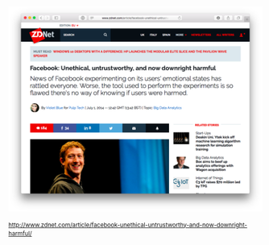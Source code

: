 ![Facebook Experiments](img/facebook-experiments.png "Facebook Experiments")

<small>http://www.zdnet.com/article/facebook-unethical-untrustworthy-and-now-downright-harmful/</small>

